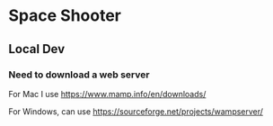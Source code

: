 # Space Shooter

## Local Dev

### Need to download a web server
For Mac I use https://www.mamp.info/en/downloads/

For Windows, can use https://sourceforge.net/projects/wampserver/


